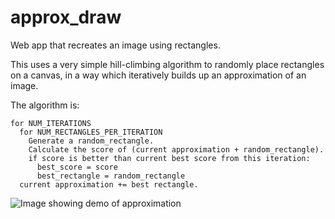 # approx_draw
Web app that recreates an image using rectangles.

This uses a very simple hill-climbing algorithm to randomly place rectangles on a canvas, in a way which iteratively builds up an approximation of an image.


The algorithm is:
```
for NUM_ITERATIONS
  for NUM_RECTANGLES_PER_ITERATION
    Generate a random_rectangle.
    Calculate the score of (current approximation + random_rectangle).
    if score is better than current best score from this iteration:
      best_score = score
      best_rectangle = random_rectangle
  current approximation += best rectangle.
  ```

![Image showing demo of approximation](https://cloud.githubusercontent.com/assets/5407457/6572281/0d9c1cfe-c765-11e4-8060-257ff2e5d688.jpg)

